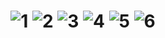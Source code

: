 <h1 align="center">
  <img src="https:![1](https://github.com/Manahil-Ahmad/ArtAlley/assets/151814599/2738404b-5cee-42a0-8e2e-1293022a9425)
//github.com/Dervaish-dev/ICT/assets/127773397/897efce2-13bc-4dbf-8b0b-d0a1cf21efc3" alt="1" />
  <img src="![3](https://github.com/Manahil-Ahmad/ArtAlley/assets/151814599/51ba18d4-cfa3-478f-a26b-e4a1ed4fb623)
https://github.com/Dervaish-dev/ICT/assets/127773397/fcfecefa-7712-4601-9f5b-4706cb3f7827" alt="2" />
  <img src="ht![9](https://github.com/Manahil-Ahmad/ArtAlley/assets/151814599/d02fa358-3fec-4f32-b658-9b36dc2e5d46)
tps://github.com/Dervaish-dev/ICT/assets/127773397/d858887e-9f0c-4be7-93a6-fec3637a4dfe" alt="3" />
  <img src="https://github.com/Dervaish-dev/ICT/assets/127773397/00a0438a-4e53-4d8d-9e99-b37c5baf10c3" alt="4" />
  <img src="https://github.com/Dervaish-dev/ICT/assets/127773397/572bb7a4-4b0f-4e64-809b-2c2dcb4a5b8e" alt="5" />
  <img src="https://github.com/Dervaish-dev/ICT/assets/127773397/19e69fd1-3039-4106-b60b-ca4af6cbfa0e" alt="6" />
</h1>
